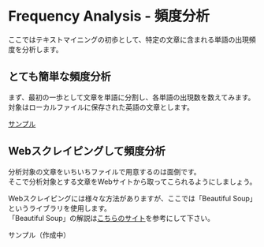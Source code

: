 # Frequency Analysis - 頻度分析
ここではテキストマイニングの初歩として、特定の文章に含まれる単語の出現頻度を分析します。  

## とても簡単な頻度分析
まず、最初の一歩として文章を単語に分割し、各単語の出現数を数えてみます。
対象はローカルファイルに保存された英語の文章とします。    

[サンプル](https://github.com/uurotanli/PyDataOkubo/blob/master/01.FrequensyAnalysis/01.simpleAnalysis.ipynb)

## Webスクレイピングして頻度分析
分析対象の文章をいちいちファイルで用意するのは面倒です。  
そこで分析対象とする文章をWebサイトから取ってこられるようにしましょう。  

Webスクレイピングには様々な方法がありますが、ここでは「Beautiful Soup」というライブラリを使用します。  
「Beautiful Soup」の解説は[こちらのサイト](http://kondou.com/BS4/)を参考にして下さい。

サンプル（作成中）
